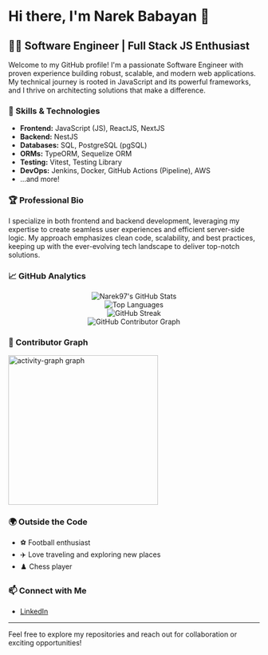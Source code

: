 # Hi there, I'm Narek Babayan 👋

## 👨‍💻 Software Engineer | Full Stack JS Enthusiast

Welcome to my GitHub profile! I'm a passionate Software Engineer with proven experience building robust, scalable, and modern web applications. My technical journey is rooted in JavaScript and its powerful frameworks, and I thrive on architecting solutions that make a difference.

### 🚀 Skills & Technologies
- **Frontend:** JavaScript (JS), ReactJS, NextJS
- **Backend:** NestJS
- **Databases:** SQL, PostgreSQL (pgSQL)
- **ORMs:** TypeORM, Sequelize ORM
- **Testing:** Vitest, Testing Library
- **DevOps:** Jenkins, Docker, GitHub Actions (Pipeline), AWS
- ...and more!

### 🏆 Professional Bio
I specialize in both frontend and backend development, leveraging my expertise to create seamless user experiences and efficient server-side logic. My approach emphasizes clean code, scalability, and best practices, keeping up with the ever-evolving tech landscape to deliver top-notch solutions.

### 📈 GitHub Analytics
<p align="center">
  <img src="https://github-readme-stats.vercel.app/api?username=Narek97&show_icons=true&theme=radical" alt="Narek97's GitHub Stats" />
  <br/>
  <img src="https://github-readme-stats.vercel.app/api/top-langs/?username=Narek97&layout=compact&theme=radical" alt="Top Languages" />
  <br/>
  <img src="https://github-readme-streak-stats.herokuapp.com/?user=Narek97&theme=radical" alt="GitHub Streak" />
  <br/>
  <img src="https://github-contributor-graph.vercel.app/api?username=Narek97&limit=10" alt="GitHub Contributor Graph" />
</p>

### 🤝 Contributor Graph
 <img src="https://github-readme-activity-graph.vercel.app/graph?username=Narek97&radius=16&theme=react&area=true&order=5" height="300" alt="activity-graph graph"  />

### 🌍 Outside the Code
- ⚽ Football enthusiast
- ✈️ Love traveling and exploring new places
- ♟️ Chess player

### 📫 Connect with Me
- [LinkedIn](https://www.linkedin.com/in/narek-babayan-ab53191a5/)

---

Feel free to explore my repositories and reach out for collaboration or exciting opportunities!
